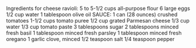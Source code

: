 Ingredients for cheese ravioli: 
5 to 5-1/2 cups all-purpose flour
6 large eggs
1/2 cup water
1 tablespoon olive oil
SAUCE:
1 can (28 ounces) crushed tomatoes
1-1/2 cups tomato puree
1/2 cup grated Parmesan cheese
1/3 cup water
1/3 cup tomato paste
3 tablespoons sugar
2 tablespoons minced fresh basil
1 tablespoon minced fresh parsley
1 tablespoon minced fresh oregano
1 garlic clove, minced
1/2 teaspoon salt
1/4 teaspoon pepper